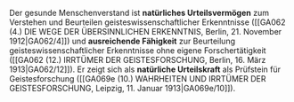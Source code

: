 
Der gesunde Menschenverstand ist **natürliches Urteilsvermögen** zum Verstehen und Beurteilen geisteswissenschaftlicher Erkenntnisse ([[GA062 (4.) DIE WEGE DER ÜBERSINNLICHEN ERKENNTNIS, Berlin, 21. November 1912|GA062/4]]) und **ausreichende Fähigkeit** zur Beurteilung geisteswissenschaftlicher Erkenntnisse ohne eigene Forschertätigkeit ([[GA062 (12.) IRRTÜMER DER GEISTESFORSCHUNG, Berlin, 16. März 1913|GA062/12]]). Er zeigt sich als **natürliche Urteilskraft** als Prüfstein für Geistesforschung ([[GA069e (10.) WAHRHEITEN UND IRRTÜMER DER GEISTESFORSCHUNG, Leipzig, 11. Januar 1913|GA069e/10]]).
